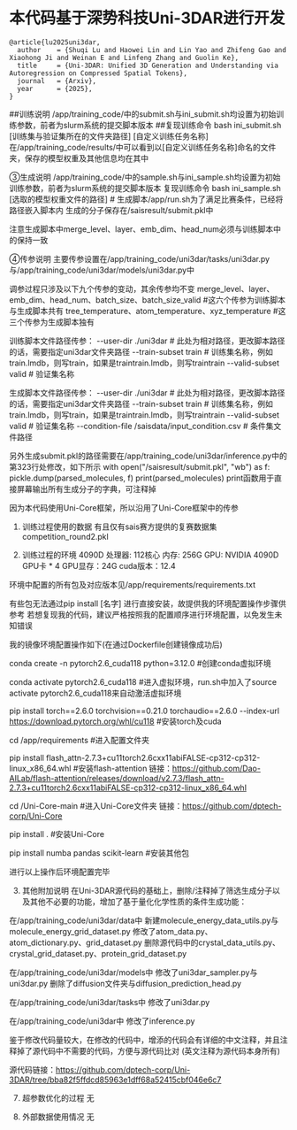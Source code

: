 # 本代码基于深势科技Uni-3DAR进行开发
```
@article{lu2025uni3dar,
  author    = {Shuqi Lu and Haowei Lin and Lin Yao and Zhifeng Gao and Xiaohong Ji and Weinan E and Linfeng Zhang and Guolin Ke},
  title     = {Uni-3DAR: Unified 3D Generation and Understanding via Autoregression on Compressed Spatial Tokens},
  journal   = {Arxiv},
  year      = {2025},
}
```

##训练说明
/app/training_code/中的submit.sh与ini_submit.sh均设置为初始训练参数，前者为slurm系统的提交脚本版本
##复现训练命令
bash ini_submit.sh [训练集与验证集所在的文件夹路径] [自定义训练任务名称]
在/app/training_code/results/中可以看到以[自定义训练任务名称]命名的文件夹，保存的模型权重及其他信息均在其中

③生成说明
/app/training_code/中的sample.sh与ini_sample.sh均设置为初始训练参数，前者为slurm系统的提交脚本版本
复现训练命令
bash ini_sample.sh [选取的模型权重文件的路径] # 生成脚本/app/run.sh为了满足比赛条件，已经将路径嵌入脚本内
生成的分子保存在/saisresult/submit.pkl中

注意生成脚本中merge_level、layer、emb_dim、head_num必须与训练脚本中的保持一致

④传参说明
主要传参设置在/app/training_code/uni3dar/tasks/uni3dar.py与/app/training_code/uni3dar/models/uni3dar.py中

调参过程只涉及以下九个传参的变动，其余传参均不变
merge_level、layer、emb_dim、head_num、batch_size、batch_size_valid #这六个传参为训练脚本与生成脚本共有
tree_temperature、atom_temperature、xyz_temperature #这三个传参为生成脚本独有

训练脚本文件路径传参：
--user-dir ./uni3dar # 此处为相对路径，更改脚本路径的话，需要指定uni3dar文件夹路径
--train-subset train # 训练集名称，例如train.lmdb，则写train，如果是traintrain.lmdb，则写traintrain
--valid-subset valid # 验证集名称

生成脚本文件路径传参：
--user-dir ./uni3dar # 此处为相对路径，更改脚本路径的话，需要指定uni3dar文件夹路径
--train-subset train # 训练集名称，例如train.lmdb，则写train，如果是traintrain.lmdb，则写traintrain
--valid-subset valid # 验证集名称
--condition-file /saisdata/input_condition.csv # 条件集文件路径

另外生成submit.pkl的路径需要在/app/training_code/uni3dar/inference.py中的第323行处修改，如下所示
    with open("/saisresult/submit.pkl", "wb") as f:
        pickle.dump(parsed_molecules, f)
    print(parsed_molecules)
print函数用于直接屏幕输出所有生成分子的字典，可注释掉


因为本代码使用Uni-Core框架，所以沿用了Uni-Core框架中的传参


1. 训练过程使用的数据
有且仅有sais赛方提供的复赛数据集competition_round2.pkl


2. 训练过程的环境
4090D
处理器: 112核心
内存: 256G
GPU: NVIDIA 4090D GPU卡 * 4
GPU显存：24G
cuda版本：12.4

环境中配置的所有包及对应版本见/app/requirements/requirements.txt


有些包无法通过pip install [名字] 进行直接安装，故提供我的环境配置操作步骤供参考
若想复现我的代码，建议严格按照我的配置顺序进行环境配置，以免发生未知错误

我的镜像环境配置操作如下(在通过Dockerfile创建镜像成功后)

conda create -n pytorch2.6_cuda118 python=3.12.0 #创建conda虚拟环境

conda activate pytorch2.6_cuda118 #进入虚拟环境，run.sh中加入了source activate pytorch2.6_cuda118来自动激活虚拟环境

pip install torch==2.6.0 torchvision==0.21.0 torchaudio==2.6.0 --index-url https://download.pytorch.org/whl/cu118  #安装torch及cuda

cd /app/requirements #进入配置文件夹

pip install flash_attn-2.7.3+cu11torch2.6cxx11abiFALSE-cp312-cp312-linux_x86_64.whl  #安装flash-attention 链接：https://github.com/Dao-AILab/flash-attention/releases/download/v2.7.3/flash_attn-2.7.3+cu11torch2.6cxx11abiFALSE-cp312-cp312-linux_x86_64.whl

cd /Uni-Core-main  #进入Uni-Core文件夹 链接：https://github.com/dptech-corp/Uni-Core

pip install .   #安装Uni-Core

pip install numba pandas scikit-learn #安装其他包

进行以上操作后环境配置完毕


3. 其他附加说明
在Uni-3DAR源代码的基础上，删除/注释掉了筛选生成分子以及其他不必要的功能，增加了基于量化化学性质的条件生成功能：

在/app/training_code/uni3dar/data中
新建molecule_energy_data_utils.py与molecule_energy_grid_dataset.py
修改了atom_data.py、atom_dictionary.py、grid_dataset.py
删除源代码中的crystal_data_utils.py、crystal_grid_dataset.py、protein_grid_dataset.py

在/app/training_code/uni3dar/models中
修改了uni3dar_sampler.py与uni3dar.py
删除了diffusion文件夹与diffusion_prediction_head.py

在/app/training_code/uni3dar/tasks中
修改了uni3dar.py

在/app/training_code/uni3dar中
修改了inference.py


鉴于修改代码量较大，在修改的代码中，增添的代码会有详细的中文注释，并且注释掉了源代码中不需要的代码，方便与源代码比对
(英文注释为源代码本身所有)

源代码链接：https://github.com/dptech-corp/Uni-3DAR/tree/bba82f5ffdcd85963e1dff68a52415cbf046e6c7


7. 超参数优化的过程
无


8. 外部数据使用情况
无
